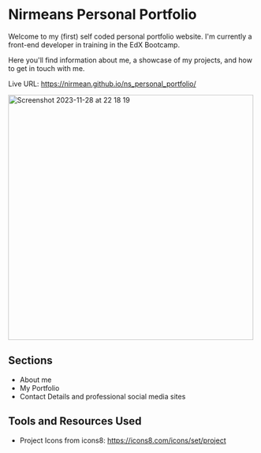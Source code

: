 # Nirmeans Personal Portfolio
Welcome to my (first) self coded personal portfolio website. I'm currently a front-end developer in training in the EdX Bootcamp.

Here you'll find information about me, a showcase of my projects, and how to get in touch with me.

Live URL: https://nirmean.github.io/ns_personal_portfolio/

<img width="497" alt="Screenshot 2023-11-28 at 22 18 19" src="https://github.com/Nirmean/ns_personal_portfolio/assets/149950638/2931d2b8-6187-4905-a1ba-6fc7c4d3d52e">

<h2>Sections</h2>

- About me
- My Portfolio
- Contact Details and professional social media sites

<h2>Tools and Resources Used</h2>

- Project Icons from icons8: https://icons8.com/icons/set/project

